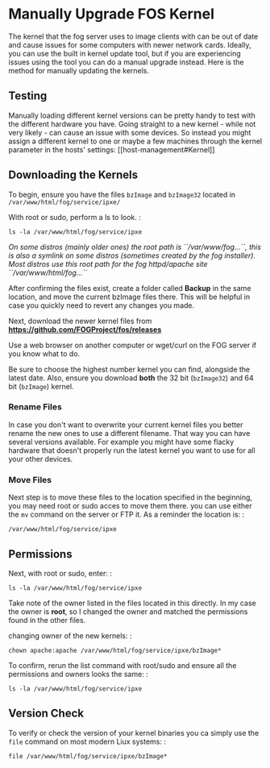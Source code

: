 # Manually Upgrade FOS Kernel

The kernel that the fog server uses to image clients with can be out of
date and cause issues for some computers with newer network cards.
Ideally, you can use the built in kernel update tool, but if you are
experiencing issues using the tool you can do a manual upgrade instead.
Here is the method for manually updating the kernels.

## Testing

Manually loading different kernel versions can be pretty handy to test
with the different hardware you have. Going straight to a new kernel -
while not very likely - can cause an issue with some devices. So instead
you might assign a different kernel to one or maybe a few machines
through the kernel parameter in the hosts' settings: [[host-management#Kernel]]

## Downloading the Kernels

To begin, ensure you have the files `bzImage` and `bzImage32` located in
`/var/www/html/fog/service/ipxe/`

With root or sudo, perform a ls to look. :

    ls -la /var/www/html/fog/service/ipxe

*On some distros (mainly older ones) the root path is
\`\`/var/www/fog\...\`\`, this is also a symlink on some distros
(sometimes created by the fog installer). Most distros use this root
path for the fog httpd/apache site \`\`/var/www/html/fog\...\`\`*

After confirming the files exist, create a folder called **Backup** in
the same location, and move the current bzImage files there. This will
be helpful in case you quickly need to revert any changes you made.

Next, download the newer kernel files from
**https://github.com/FOGProject/fos/releases**

Use a web browser on another computer or wget/curl on the FOG server if
you know what to do.

Be sure to choose the highest number kernel you can find, alongside the
latest date. Also, ensure you download **both** the 32 bit (`bzImage32`)
and 64 bit (`bzImage`) kernel.

### Rename Files

In case you don\'t want to overwrite your current kernel files you
better rename the new ones to use a different filename. That way you can
have several versions available. For example you might have some flacky
hardware that doesn\'t properly run the latest kernel you want to use
for all your other devices.

### Move Files

Next step is to move these files to the location specified in the
beginning, you may need root or sudo acces to move them there. you can
use either the `mv` command on the server or FTP it. As a reminder the
location is: :

    /var/www/html/fog/service/ipxe

## Permissions

Next, with root or sudo, enter: :

    ls -la /var/www/html/fog/service/ipxe

Take note of the owner listed in the files located in this directly. In
my case the owner is **root**, so I changed the owner and matched the
permissions found in the other files.

changing owner of the new kernels: :

    chown apache:apache /var/www/html/fog/service/ipxe/bzImage*

To confirm, rerun the list command with root/sudo and ensure all the
permissions and owners looks the same: :

    ls -la /var/www/html/fog/service/ipxe

## Version Check

To verify or check the version of your kernel binaries you ca simply use
the `file` command on most modern Liux systems: :

    file /var/www/html/fog/service/ipxe/bzImage*
